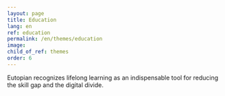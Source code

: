```yaml
---
layout: page
title: Education
lang: en
ref: education
permalink: /en/themes/education
image:
child_of_ref: themes
order: 6
---
```


Eutopian recognizes lifelong learning as an indispensable tool for reducing the skill gap and the digital divide.
